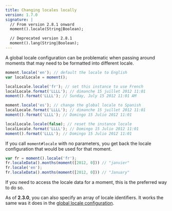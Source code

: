 ```yaml
---
title: Changing locales locally
version: 1.7.0
signature: |
  // From version 2.8.1 onward
  moment().locale(String|Boolean);

  // Deprecated version 2.8.1
  moment().lang(String|Boolean);
---
```



A global locale configuration can be problematic when passing around moments that may need to be formatted into different locale.

```javascript
moment.locale('en'); // default the locale to English
var localLocale = moment();

localLocale.locale('fr'); // set this instance to use French
localLocale.format('LLLL'); // dimanche 15 juillet 2012 11:01
moment().format('LLLL'); // Sunday, July 15 2012 11:01 AM

moment.locale('es'); // change the global locale to Spanish
localLocale.format('LLLL'); // dimanche 15 juillet 2012 11:01
moment().format('LLLL'); // Domingo 15 Julio 2012 11:01

localLocale.locale(false); // reset the instance locale
localLocale.format('LLLL'); // Domingo 15 Julio 2012 11:01
moment().format('LLLL'); // Domingo 15 Julio 2012 11:01
```

If you call `moment#locale` with no parameters, you get back the locale configuration that would be used for that moment.

```javascript
var fr = moment().locale('fr');
fr.localeData().months(moment([2012, 0])) // "janvier"
fr.locale('en');
fr.localeData().months(moment([2012, 0])) // "January"
```

If you need to access the locale data for a moment, this is the preferred way to do so.

As of **2.3.0**, you can also specify an array of locale identifiers. It works the same was it does in the [global locale configuration](#/i18n/changing-locale/).
